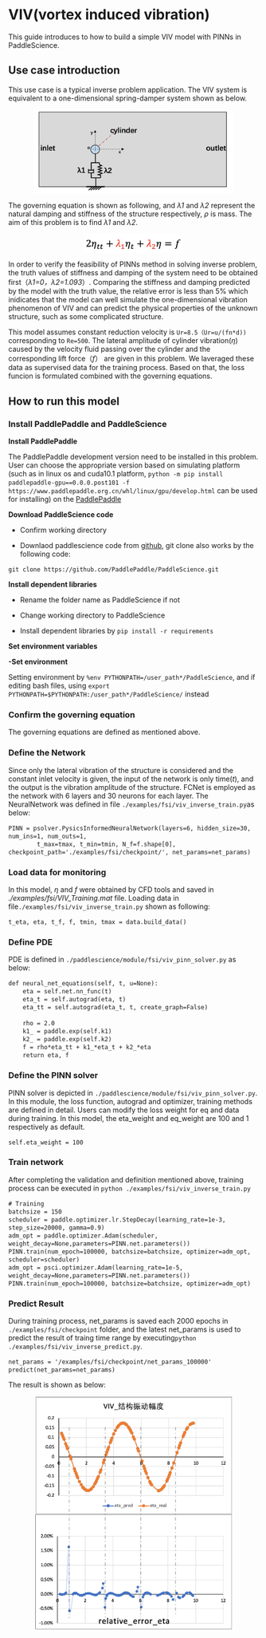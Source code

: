 # VIV(vortex induced vibration)
This guide introduces to how to build a simple VIV model with PINNs in PaddleScience.



## Use case introduction
This use case is a typical inverse problem application. The VIV system is equivalent to a one-dimensional spring-damper system shown as below. 

<div align="center">
<img src="image/VIV_1D_SpringDamper.png" width = "400" align=center />
</div>


The governing equation is shown as following, and *λ1* and *λ2* represent the natural damping and stiffness of the structure respectively, *ρ* is mass. The aim of this problem is to find *λ1* and *λ2*.
<div align="center">
<img src="image/VIV_eq.png" width = "200" align=center />
</div>

In order to verify the feasibility of PINNs method in solving inverse problem, the truth values of stiffness and damping of the system need to be obtained first（*λ1=0，λ2=1.093*）. Comparing the stiffness and damping predicted by the model with the truth value, the relative error is less than 5% which inidicates that the model can well simulate the one-dimensional vibration phenomenon of VIV and can predict the physical properties of the unknown structure, such as some complicated structure.

This model assumes constant reduction velocity is `Ur=8.5（Ur=u/(fn*d))` corresponding to `Re=500`. The lateral amplitude of cylinder vibration(*η*) caused by the velocity fluid passing over the cylinder and the corresponding lift force（*f*） are given in this problem. We laveraged these data as supervised data for the training process. Based on that, the loss funcion is formulated combined with the governing equations. 

## How to run this model

### Install PaddlePaddle and PaddleScience

**Install PaddlePaddle**

The PaddlePaddle development version need to be installed in this problem. User can choose the appropriate version based on simulating platform (such as in linux os and cuda10.1 platform, `python -m pip install paddlepaddle-gpu==0.0.0.post101 -f https://www.paddlepaddle.org.cn/whl/linux/gpu/develop.html` can be used for installing) on the [PaddlePaddle](https://www.paddlepaddle.org.cn/install/quick?docurl=/documentation/docs/zh/develop/install/pip/linux-pip.html) 

**Download PaddleScience code**
 
        
   - Confirm working directory
        
   - Downlaod paddlescience code from  [github](https://github.com/PaddlePaddle/PaddleScience), git clone also works by the following code:   
        
    git clone https://github.com/PaddlePaddle/PaddleScience.git

 **Install dependent libraries**
 
    
   - Rename the folder name as PaddleScience if not
    
   - Change working directory to PaddleScience
    
   - Install dependent libraries by `pip install -r requirements` 
    
 **Set environment variables**
 
    
   **-Set environment** 
    
   Setting environment by `%env PYTHONPATH=/user_path*/PaddleScience`, and if editing bash files, using `export PYTHONPATH=$PYTHONPATH:/user_path*/PaddleScience/` instead


### Confirm the governing equation 

The governing equations are defined as mentioned above.

### Define the Network
Since only the lateral vibration of the structure is considered and the constant inlet velocity is given, the input of the network is only time(*t*), and the output is the vibration amplitude of the structure.
FCNet is employed as the network with 6 layers and 30 neurons for each layer. The NeuralNetwork was defined in file `./examples/fsi/viv_inverse_train.py`as below:

```
PINN = psolver.PysicsInformedNeuralNetwork(layers=6, hidden_size=30, num_ins=1, num_outs=1, 
        t_max=tmax, t_min=tmin, N_f=f.shape[0], checkpoint_path='./examples/fsi/checkpoint/', net_params=net_params)
```

### Load data for monitoring
In this model, *η* and *f* were obtained by CFD tools and saved in *./examples/fsi/VIV_Training.mat* file. Loading data in file`./examples/fsi/viv_inverse_train.py` shown as following:

```
t_eta, eta, t_f, f, tmin, tmax = data.build_data()
```
### Define PDE
PDE is defined in `./paddlescience/module/fsi/viv_pinn_solver.py` as below:
```
def neural_net_equations(self, t, u=None):
    eta = self.net.nn_func(t)
    eta_t = self.autograd(eta, t)
    eta_tt = self.autograd(eta_t, t, create_graph=False)

    rho = 2.0
    k1_ = paddle.exp(self.k1)
    k2_ = paddle.exp(self.k2)
    f = rho*eta_tt + k1_*eta_t + k2_*eta
    return eta, f
```     

### Define the PINN solver
PINN solver is depicted in `./paddlescience/module/fsi/viv_pinn_solver.py`. In this module, the loss function, autograd and optimizer, training methods are defined in detail. Users can modify the loss weight for eq and data during training.
In this model, the eta_weight and eq_weight are 100 and 1 respectively as default.
```
self.eta_weight = 100
```

### Train network
After completing the validation and definition mentioned above, training process can be executed in `python ./examples/fsi/viv_inverse_train.py`

```
# Training
batchsize = 150
scheduler = paddle.optimizer.lr.StepDecay(learning_rate=1e-3, step_size=20000, gamma=0.9)
adm_opt = paddle.optimizer.Adam(scheduler, weight_decay=None,parameters=PINN.net.parameters())
PINN.train(num_epoch=100000, batchsize=batchsize, optimizer=adm_opt, scheduler=scheduler)
adm_opt = psci.optimizer.Adam(learning_rate=1e-5, weight_decay=None,parameters=PINN.net.parameters())
PINN.train(num_epoch=100000, batchsize=batchsize, optimizer=adm_opt)
```

### Predict Result
During training process, net_params is saved each 2000 epochs in `./examples/fsi/checkpoint` folder, and the latest net_params is used to predict the result of traing time range by executing`python ./examples/fsi/viv_inverse_predict.py`. 

```
net_params = '/examples/fsi/checkpoint/net_params_100000'
predict(net_params=net_params)
```
The result is shown as below:
<div align="center">
<img src="image/viv.png" width = "400" align=center />
</div>

